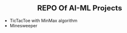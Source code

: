 <h1 align=center><font size = 5>REPO Of AI-ML Projects </font></h1>

 - TicTacToe with MinMax algorithm
 - Minesweeper
 


